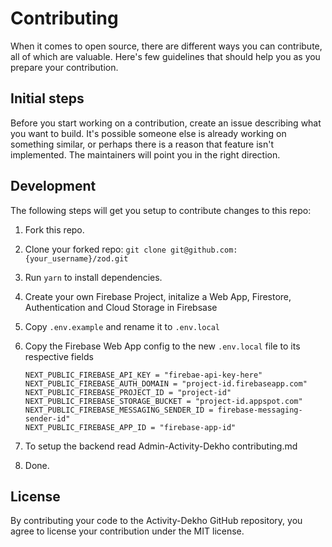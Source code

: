 # Contributing

When it comes to open source, there are different ways you can contribute, all
of which are valuable. Here's few guidelines that should help you as you prepare
your contribution.

## Initial steps

Before you start working on a contribution, create an issue describing what you want to build. It's possible someone else is already working on something similar, or perhaps there is a reason that feature isn't implemented. The maintainers will point you in the right direction.

<!-- ## Submitting a Pull Request

- Fork the repo
- Clone your forked repository: `git clone git@github.com:{your_username}/zod.git`
- Enter the zod directory: `cd zod`
- Create a new branch off the `master` branch: `git checkout -b your-feature-name`
- Implement your contributions (see the Development section for more information)
- Push your branch to the repo: `git push origin your-feature-name`
- Go to https://github.com/colinhacks/zod/compare and select the branch you just pushed in the "compare:" dropdown
- Submit the PR. The maintainers will follow up ASAP. -->

## Development

The following steps will get you setup to contribute changes to this repo:

1. Fork this repo.

2. Clone your forked repo: `git clone git@github.com:{your_username}/zod.git`

3. Run `yarn` to install dependencies.

4. Create your own Firebase Project, initalize a Web App, Firestore, Authentication and Cloud Storage in Firebsase

5. Copy `.env.example` and rename it to `.env.local`

6. Copy the Firebase Web App config to the new `.env.local` file to its respective fields
    ```
    NEXT_PUBLIC_FIREBASE_API_KEY = "firebae-api-key-here"
    NEXT_PUBLIC_FIREBASE_AUTH_DOMAIN = "project-id.firebaseapp.com"
    NEXT_PUBLIC_FIREBASE_PROJECT_ID = "project-id"
    NEXT_PUBLIC_FIREBASE_STORAGE_BUCKET = "project-id.appspot.com"
    NEXT_PUBLIC_FIREBASE_MESSAGING_SENDER_ID = firebase-messaging-sender-id"
    NEXT_PUBLIC_FIREBASE_APP_ID = "firebase-app-id"
    ```
  
  7. To setup the backend read Admin-Activity-Dekho contributing.md
  
  8. Done.

## License

By contributing your code to the Activity-Dekho GitHub repository, you agree to
license your contribution under the MIT license.
